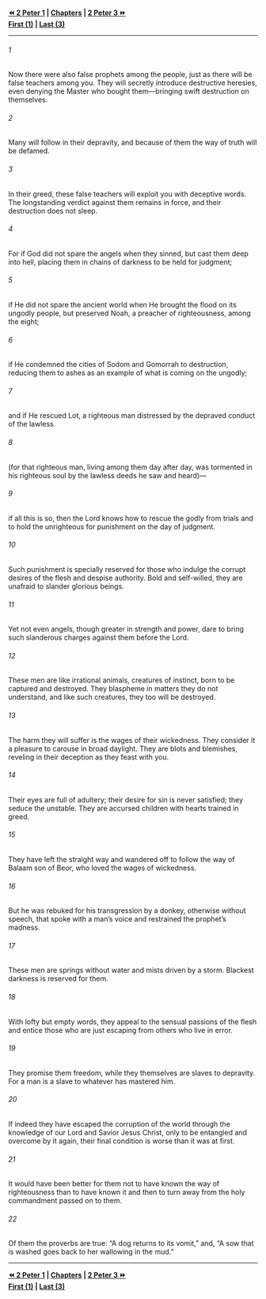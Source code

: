   
**[⏪ 2 Peter 1](./2%20Peter%201.md) | [Chapters](./_index.md) | [2 Peter 3 ⏩](./2%20Peter%203.md)**  
**[First (1)](./2%20Peter%201.md) | [Last (3)](./2%20Peter%203.md)**  
  
---  
  
###### 1  
Now there were also false prophets among the people, just as there will be false teachers among you. They will secretly introduce destructive heresies, even denying the Master who bought them—bringing swift destruction on themselves.  
  
###### 2  
Many will follow in their depravity, and because of them the way of truth will be defamed.  
  
###### 3  
In their greed, these false teachers will exploit you with deceptive words. The longstanding verdict against them remains in force, and their destruction does not sleep.  
  
###### 4  
For if God did not spare the angels when they sinned, but cast them deep into hell, placing them in chains of darkness to be held for judgment;  
  
###### 5  
if He did not spare the ancient world when He brought the flood on its ungodly people, but preserved Noah, a preacher of righteousness, among the eight;  
  
###### 6  
if He condemned the cities of Sodom and Gomorrah to destruction, reducing them to ashes as an example of what is coming on the ungodly;  
  
###### 7  
and if He rescued Lot, a righteous man distressed by the depraved conduct of the lawless  
  
###### 8  
(for that righteous man, living among them day after day, was tormented in his righteous soul by the lawless deeds he saw and heard)—  
  
###### 9  
if all this is so, then the Lord knows how to rescue the godly from trials and to hold the unrighteous for punishment on the day of judgment.  
  
###### 10  
Such punishment is specially reserved for those who indulge the corrupt desires of the flesh and despise authority. Bold and self-willed, they are unafraid to slander glorious beings.  
  
###### 11  
Yet not even angels, though greater in strength and power, dare to bring such slanderous charges against them before the Lord.  
  
###### 12  
These men are like irrational animals, creatures of instinct, born to be captured and destroyed. They blaspheme in matters they do not understand, and like such creatures, they too will be destroyed.  
  
###### 13  
The harm they will suffer is the wages of their wickedness. They consider it a pleasure to carouse in broad daylight. They are blots and blemishes, reveling in their deception as they feast with you.  
  
###### 14  
Their eyes are full of adultery; their desire for sin is never satisfied; they seduce the unstable. They are accursed children with hearts trained in greed.  
  
###### 15  
They have left the straight way and wandered off to follow the way of Balaam son of Beor, who loved the wages of wickedness.  
  
###### 16  
But he was rebuked for his transgression by a donkey, otherwise without speech, that spoke with a man’s voice and restrained the prophet’s madness.  
  
###### 17  
These men are springs without water and mists driven by a storm. Blackest darkness is reserved for them.  
  
###### 18  
With lofty but empty words, they appeal to the sensual passions of the flesh and entice those who are just escaping from others who live in error.  
  
###### 19  
They promise them freedom, while they themselves are slaves to depravity. For a man is a slave to whatever has mastered him.  
  
###### 20  
If indeed they have escaped the corruption of the world through the knowledge of our Lord and Savior Jesus Christ, only to be entangled and overcome by it again, their final condition is worse than it was at first.  
  
###### 21  
It would have been better for them not to have known the way of righteousness than to have known it and then to turn away from the holy commandment passed on to them.  
  
###### 22  
Of them the proverbs are true: “A dog returns to its vomit,” and, “A sow that is washed goes back to her wallowing in the mud.”  
  
  
---  
  
**[⏪ 2 Peter 1](./2%20Peter%201.md) | [Chapters](./_index.md) | [2 Peter 3 ⏩](./2%20Peter%203.md)**  
**[First (1)](./2%20Peter%201.md) | [Last (3)](./2%20Peter%203.md)**  
  
